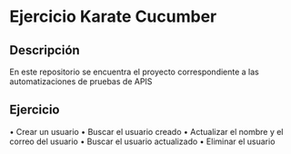 # Ejercicio Karate Cucumber

## Descripción
En este repositorio se encuentra el proyecto correspondiente a las automatizaciones de pruebas de APIS

## Ejercicio
• Crear un usuario
• Buscar el usuario creado
• Actualizar el nombre y el correo del usuario
• Buscar el usuario actualizado
• Eliminar el usuario
